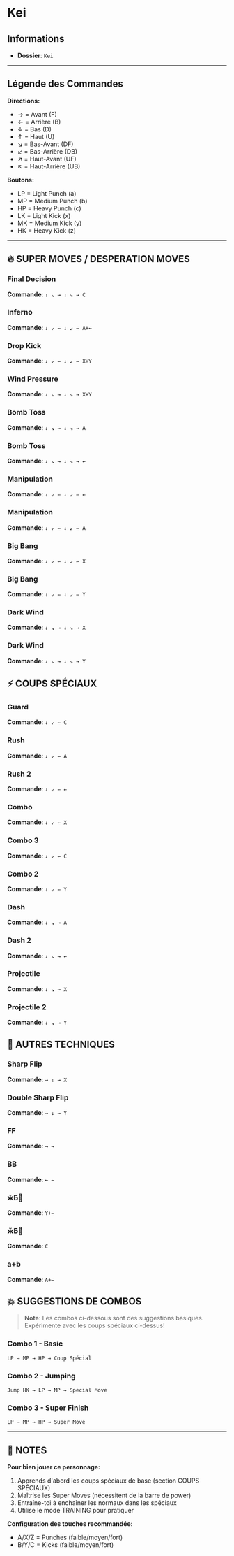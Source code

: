 # Kei

## Informations
- **Dossier**: `Kei`

---

## Légende des Commandes

**Directions:**
- → = Avant (F)
- ← = Arrière (B)
- ↓ = Bas (D)
- ↑ = Haut (U)
- ↘ = Bas-Avant (DF)
- ↙ = Bas-Arrière (DB)
- ↗ = Haut-Avant (UF)
- ↖ = Haut-Arrière (UB)

**Boutons:**
- LP = Light Punch (a)
- MP = Medium Punch (b)
- HP = Heavy Punch (c)
- LK = Light Kick (x)
- MK = Medium Kick (y)
- HK = Heavy Kick (z)

---

## 🔥 SUPER MOVES / DESPERATION MOVES

### Final Decision
**Commande**: `↓ ↘ → ↓ ↘ → C`

### Inferno
**Commande**: `↓ ↙ ← ↓ ↙ ← A+←`

### Drop Kick
**Commande**: `↓ ↙ ← ↓ ↙ ← X+Y`

### Wind Pressure
**Commande**: `↓ ↘ → ↓ ↘ → X+Y`

### Bomb Toss
**Commande**: `↓ ↘ → ↓ ↘ → A`

### Bomb Toss
**Commande**: `↓ ↘ → ↓ ↘ → ←`

### Manipulation
**Commande**: `↓ ↙ ← ↓ ↙ ← ←`

### Manipulation
**Commande**: `↓ ↙ ← ↓ ↙ ← A`

### Big Bang
**Commande**: `↓ ↙ ← ↓ ↙ ← X`

### Big Bang
**Commande**: `↓ ↙ ← ↓ ↙ ← Y`

### Dark Wind
**Commande**: `↓ ↘ → ↓ ↘ → X`

### Dark Wind
**Commande**: `↓ ↘ → ↓ ↘ → Y`


## ⚡ COUPS SPÉCIAUX

### Guard
**Commande**: `↓ ↙ ← C`

### Rush
**Commande**: `↓ ↙ ← A`

### Rush 2
**Commande**: `↓ ↙ ← ←`

### Combo
**Commande**: `↓ ↙ ← X`

### Combo 3
**Commande**: `↓ ↙ ← C`

### Combo 2
**Commande**: `↓ ↙ ← Y`

### Dash
**Commande**: `↓ ↘ → A`

### Dash 2
**Commande**: `↓ ↘ → ←`

### Projectile
**Commande**: `↓ ↘ → X`

### Projectile 2
**Commande**: `↓ ↘ → Y`


## 🎯 AUTRES TECHNIQUES

### Sharp Flip
**Commande**: `→ ↓ → X`

### Double Sharp Flip
**Commande**: `→ ↓ → Y`

### FF
**Commande**: `→ →`

### BB
**Commande**: `← ←`

### ӂƂ΂
**Commande**: `Y+←`

### ӂƂ΂
**Commande**: `C`

### a+b
**Commande**: `A+←`


## 💥 SUGGESTIONS DE COMBOS

> **Note**: Les combos ci-dessous sont des suggestions basiques. Expérimente avec les coups spéciaux ci-dessus!

### Combo 1 - Basic
```
LP → MP → HP → Coup Spécial
```

### Combo 2 - Jumping
```
Jump HK → LP → MP → Special Move
```

### Combo 3 - Super Finish
```
LP → MP → HP → Super Move
```

---

## 📝 NOTES

**Pour bien jouer ce personnage:**
1. Apprends d'abord les coups spéciaux de base (section COUPS SPÉCIAUX)
2. Maîtrise les Super Moves (nécessitent de la barre de power)
3. Entraîne-toi à enchaîner les normaux dans les spéciaux
4. Utilise le mode TRAINING pour pratiquer

**Configuration des touches recommandée:**
- A/X/Z = Punches (faible/moyen/fort)
- B/Y/C = Kicks (faible/moyen/fort)

